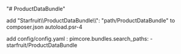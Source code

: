 "# ProductDataBundle" 

add "Starfruit\\\ProductDataBundle\\\\": "path/ProductDataBundle" to composer.json autoload.psr-4

add config/config.yaml : pimcore.bundles.search_paths: - starfruit/ProductDataBundle
